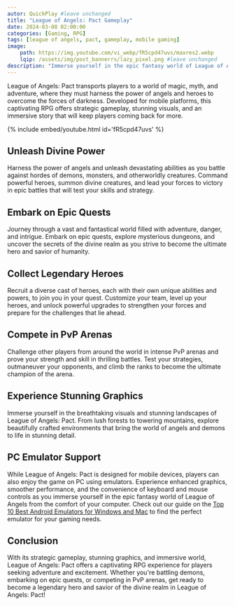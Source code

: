 ```yaml
---
autor: QuickPlay #leave unchanged
title: "League of Angels: Pact Gameplay"
date: 2024-03-08 02:00:00
categories: [Gaming, RPG]
tags: [league of angels, pact, gameplay, mobile gaming]
image: 
    path: https://img.youtube.com/vi_webp/fR5cpd47uvs/maxres2.webp 
    lqip: /assets/img/post_bannerrs/lazy_pixel.png #leave unchanged
description: "Immerse yourself in the epic fantasy world of League of Angels: Pact, a captivating mobile RPG that combines strategic gameplay with breathtaking visuals. Join forces with powerful heroes, embark on thrilling adventures, and uncover the secrets of the divine realm. Discover its immersive gameplay, stunning graphics, and how to become a legendary hero in the world of League of Angels."
---
```


League of Angels: Pact transports players to a world of magic, myth, and adventure, where they must harness the power of angels and heroes to overcome the forces of darkness. Developed for mobile platforms, this captivating RPG offers strategic gameplay, stunning visuals, and an immersive story that will keep players coming back for more.

{% include embed/youtube.html id='fR5cpd47uvs' %}

## Unleash Divine Power
Harness the power of angels and unleash devastating abilities as you battle against hordes of demons, monsters, and otherworldly creatures. Command powerful heroes, summon divine creatures, and lead your forces to victory in epic battles that will test your skills and strategy.

## Embark on Epic Quests
Journey through a vast and fantastical world filled with adventure, danger, and intrigue. Embark on epic quests, explore mysterious dungeons, and uncover the secrets of the divine realm as you strive to become the ultimate hero and savior of humanity.

## Collect Legendary Heroes
Recruit a diverse cast of heroes, each with their own unique abilities and powers, to join you in your quest. Customize your team, level up your heroes, and unlock powerful upgrades to strengthen your forces and prepare for the challenges that lie ahead.

## Compete in PvP Arenas
Challenge other players from around the world in intense PvP arenas and prove your strength and skill in thrilling battles. Test your strategies, outmaneuver your opponents, and climb the ranks to become the ultimate champion of the arena.

## Experience Stunning Graphics
Immerse yourself in the breathtaking visuals and stunning landscapes of League of Angels: Pact. From lush forests to towering mountains, explore beautifully crafted environments that bring the world of angels and demons to life in stunning detail.

## PC Emulator Support
While League of Angels: Pact is designed for mobile devices, players can also enjoy the game on PC using emulators. Experience enhanced graphics, smoother performance, and the convenience of keyboard and mouse controls as you immerse yourself in the epic fantasy world of League of Angels from the comfort of your computer. Check out our guide on the [Top 10 Best Android Emulators for Windows and Mac](https://quickplaymobile.github.io/posts/Top-10-Best-Android-Emulators-for-Windows-and-Mac/) to find the perfect emulator for your gaming needs.

## Conclusion
With its strategic gameplay, stunning graphics, and immersive world, League of Angels: Pact offers a captivating RPG experience for players seeking adventure and excitement. Whether you're battling demons, embarking on epic quests, or competing in PvP arenas, get ready to become a legendary hero and savior of the divine realm in League of Angels: Pact!

